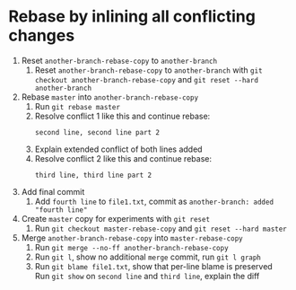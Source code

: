 # Rebase by inlining all conflicting changes
1. Reset `another-branch-rebase-copy` to `another-branch`
   1. Reset `another-branch-rebase-copy` to `another-branch` with `git checkout another-branch-rebase-copy` and `git reset --hard another-branch`
2. Rebase `master` into `another-branch-rebase-copy`
   1. Run `git rebase master`
    3. Resolve conflict 1 like this and continue rebase:
        ```
        second line, second line part 2
        ```
    4. Explain extended conflict of both lines added
    5. Resolve conflict 2 like this and continue rebase:
        ```
        third line, third line part 2
        ```
3. Add final commit
    1. Add `fourth line` to `file1.txt`, commit as `another-branch: added "fourth line"`
4. Create `master` copy for experiments with `git reset`
    1. Run `git checkout master-rebase-copy` and `git reset --hard master`
5. Merge `another-branch-rebase-copy` into `master-rebase-copy`
    1. Run `git merge --no-ff another-branch-rebase-copy`
    2. Run `git l`, show no additional `merge` commit, run `git l graph`
    4. Run `git blame file1.txt`, show that per-line blame is preserved\
       Run `git show` on `second line` and `third line`, explain the diff
